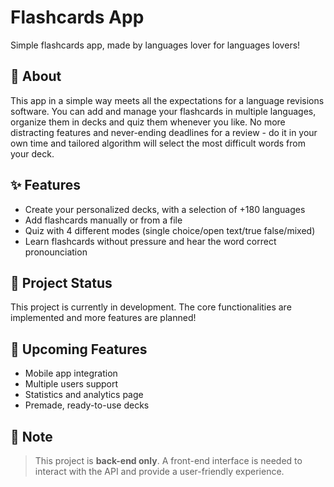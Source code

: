   # Flashcards App

Simple flashcards app, made by languages lover for languages lovers!   

## 📖 About <a name = "about"></a>

This app in a simple way meets all the expectations for a language revisions software. You can add and manage your flashcards in multiple languages, organize them in decks and quiz them whenever you like. No more distracting features and never-ending deadlines for a review - do it in your own time and tailored algorithm will select the most difficult words from your deck. 


## ✨ Features <a name = "features"></a>

- Create your personalized decks, with a selection of +180 languages
- Add flashcards manually or from a file
- Quiz with 4 different modes (single choice/open text/true false/mixed)
- Learn flashcards without pressure and hear the word correct pronounciation 

## 🚧 Project Status <a name = "project-status"></a>

This project is currently in development. The core functionalities are implemented and more features are planned! 

## 🔮 Upcoming Features <a name = "upcoming-features"></a>

- Mobile app integration 
- Multiple users support 
- Statistics and analytics page
- Premade, ready-to-use decks


## 📝 Note

> This project is **back-end only**. A front-end interface is needed to interact with the API and provide a user-friendly experience. 
